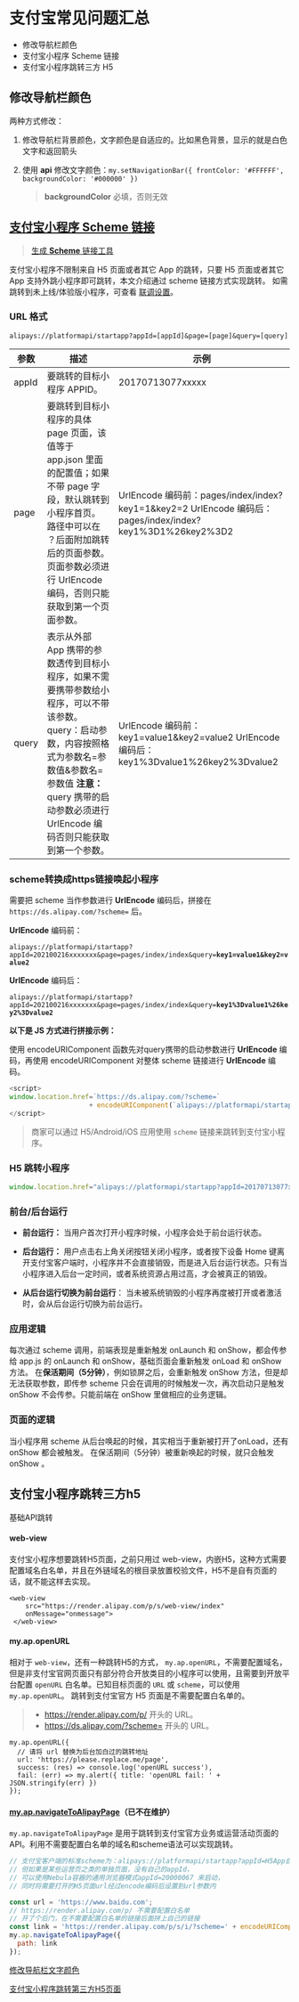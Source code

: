 # 支付宝常见问题汇总

- 修改导航栏颜色
- 支付宝小程序 Scheme 链接
- 支付宝小程序跳转三方 H5

## 修改导航栏颜色

两种方式修改：

1. 修改导航栏背景颜色，文字颜色是自适应的。比如黑色背景，显示的就是白色文字和返回箭头

2. 使用 **api** 修改文字颜色：`my.setNavigationBar({ frontColor: '#FFFFFF', backgroundColor: '#000000' })`  

   > **backgroundColor** 必填，否则无效

## [支付宝小程序 Scheme 链接](https://opendocs.alipay.com/support/01rb18)

> [生成 **Scheme** 链接工具](https://linksprod.alipay.com/tourist/room/5fec1e8f69565405716ba28a/popular-tools/link-generator/alipay-applet/)

支付宝小程序不限制来自 H5 页面或者其它 App 的跳转，只要 H5 页面或者其它 App 支持外跳小程序即可跳转，本文介绍通过 scheme 链接方式实现跳转。
如需跳转到未上线/体验版小程序，可查看 [联调设置](https://opendocs.alipay.com/mini/ide/integration-testing)。

### URL 格式

```
alipays://platformapi/startapp?appId=[appId]&page=[page]&query=[query]
```

| **参数** | **描述**                                                     | **示例**                                                     |
| -------- | ------------------------------------------------------------ | ------------------------------------------------------------ |
| appId    | 要跳转的目标小程序 APPID。                                   | 20170713077xxxxx                                             |
| page     | 要跳转到目标小程序的具体 page 页面，该值等于 app.json 里面的配置值；如果不带 page 字段，默认跳转到小程序首页。 路径中可以在 ？后面附加跳转后的页面参数。页面参数必须进行 UrlEncode 编码，否则只能获取到第一个页面参数。 | UrlEncode 编码前：pages/index/index?key1=1&key2=2  UrlEncode 编码后：pages/index/index?key1%3D1%26key2%3D2 |
| query    | 表示从外部 App 携带的参数透传到目标小程序，如果不需要携带参数给小程序，可以不带该参数。 query：启动参数，内容按照格式为参数名=参数值&参数名=参数值 **注意：** query 携带的启动参数必须进行 UrlEncode 编码否则只能获取到第一个参数。 | UrlEncode 编码前：key1=value1&key2=value2  UrlEncode 编码后：key1%3Dvalue1%26key2%3Dvalue2 |

### scheme转换成https链接唤起小程序

需要把 scheme 当作参数进行 **UrlEncode** 编码后，拼接在 `https://ds.alipay.com/?scheme=` 后。

 **UrlEncode** 编码前：

 `alipays://platformapi/startapp?appId=202100216xxxxxxx&page=pages/index/index&query=`**`key1=value1&key2=value2`**

 **UrlEncode** 编码后：

 `alipays://platformapi/startapp?appId=202100216xxxxxxx&page=pages/index/index&query=`**`key1%3Dvalue1%26key2%3Dvalue2`**

 **以下是 JS 方式进行拼接示例：**

使用 encodeURIComponent 函数先对query携带的启动参数进行 **UrlEncode** 编码，再使用 encodeURIComponent 对整体 scheme 链接进行 **UrlEncode** 编码。

```javascript
<script>
window.location.href=`https://ds.alipay.com/?scheme=` 
                    + encodeURIComponent(`alipays://platformapi/startapp?appId=202100216xxxxxxx&page=pages/index/index&query=${encodeURIComponent('key1=value1&key2=value2')}`) 
</script>
```

> 商家可以通过 H5/Android/iOS 应用使用 `scheme` 链接来跳转到支付宝小程序。

### H5 跳转小程序

```js
window.location.href="alipays://platformapi/startapp?appId=20170713077xxxxx&page=x/yz&query=xx%3dxx";
```

### 前台/后台运行

- **前台运行：** 当用户首次打开小程序时候，小程序会处于前台运行状态。

- **后台运行：** 用户点击右上角关闭按钮关闭小程序，或者按下设备 Home 键离开支付宝客户端时，小程序并不会直接销毁，而是进入后台运行状态。只有当小程序进入后台一定时间，或者系统资源占用过高，才会被真正的销毁。

- **从后台运行切换为前台运行**： 当未被系统销毁的小程序再度被打开或者激活时，会从后台运行切换为前台运行。

### 应用逻辑

每次通过 scheme 调用，前端表现是重新触发 onLaunch 和 onShow，都会传参给 app.js 的 onLaunch 和 onShow，基础页面会重新触发 onLoad 和 onShow 方法。
在**保活期间（5分钟）**，例如锁屏之后，会重新触发 onShow 方法，但是却无法获取参数，即传参 scheme 只会在调用的时候触发一次，再次启动只是触发 onShow 不会传参。只能前端在 onShow 里做相应的业务逻辑。

### 页面的逻辑

当小程序用 scheme 从后台唤起的时候，其实相当于重新被打开了onLoad，还有 onShow 都会被触发。
在保活期间（5分钟）被重新唤起的时候，就只会触发 onShow 。

## 支付宝小程序跳转三方h5

基础API跳转

#### web-view

支付宝小程序想要跳转H5页面，之前只用过 web-view，内嵌H5，这种方式需要配置域名白名单，并且在外链域名的根目录放置校验文件，H5不是自有页面的话，就不能这样去实现。

```wiki
<web-view
    src="https://render.alipay.com/p/s/web-view/index"
    onMessage="onmessage">
 </web-view>
```

#### my.ap.openURL

相对于 `web-view`，还有一种跳转H5的方式， `my.ap.openURL`，不需要配置域名，但是非支付宝官网页面只有部分符合开放类目的小程序可以使用，且需要到开放平台配置 `openURL` 白名单。已知目标页面的 `URL` 或 `scheme`，可以使用 `my.ap.openURL`。
跳转到支付宝官方 H5 页面是不需要配置白名单的。

> - <https://render.alipay.com/p/> 开头的 URL。
> - <https://ds.alipay.com/?scheme=> 开头的 URL。

```wiki
my.ap.openURL({
  // 请将 url 替换为后台加白过的跳转地址
  url: 'https://please.replace.me/page',
  success: (res) => console.log('openURL success'),
  fail: (err) => my.alert({ title: 'openURL fail: ' + JSON.stringify(err) })
});
```

#### [my.ap.navigateToAlipayPage](https://opendocs.alipay.com/mini/api/navigatetoalipaypage)（已不在维护）

`my.ap.navigateToAlipayPage` 是用于跳转到支付宝官方业务或运营活动页面的 API。利用不需要配置白名单的域名和scheme语法可以实现跳转。

```javascript
// 支付宝客户端的标准scheme为：alipays://platformapi/startapp?appId=H5App自身的appId
// 但如果是某些运营页之类的单独页面，没有自己的appId，
// 可以使用Nebula容器的通用浏览器模式appId=20000067 来启动，
// 同时将需要打开的H5页面url经过encode编码后设置到url参数内

const url = 'https://www.baidu.com';
// https://render.alipay.com/p/ 不需要配置白名单
// 开了个后门，在不需要配置白名单的链接后面拼上自己的链接
const link = 'https://render.alipay.com/p/s/i/?scheme=' + encodeURIComponent('alipays://platformapi/startapp?appId=20000067&url=' + encodeURIComponent(url));
my.ap.navigateToAlipayPage({
  path: link
});
```

[修改导航栏文字颜色](https://open.alipay.com/portal/forum/post/108601011)

[支付宝小程序跳转第三方H5页面](https://blog.csdn.net/stupid_muscleman/article/details/128640722)
